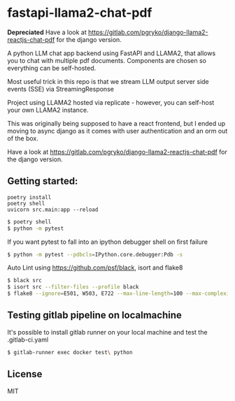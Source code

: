 # fastapi-llama2-chat-pdf

**Depreciated** Have a look at https://gitlab.com/pgryko/django-llama2-reactjs-chat-pdf for the django version.

A python LLM chat app backend using FastAPI and LLAMA2, that allows you to chat with multiple pdf documents.
Components are chosen so everything can be self-hosted.

Most useful trick in this repo is that we stream LLM output server side events (SSE) via StreamingResponse

Project using LLAMA2 hosted via replicate - however, you can self-host your own LLAMA2 instance.

This was originally being supposed to have a react frontend, but I ended up moving to async django
as it comes with user authentication and an orm out of the box.

Have a look at https://gitlab.com/pgryko/django-llama2-reactjs-chat-pdf for the django version.

## Getting started:

```shell
poetry install
poetry shell
uvicorn src.main:app --reload
```

```bash
$ poetry shell
$ python -m pytest
```

If you want pytest to fall into an ipython debugger shell on first failure

```bash
$ python -m pytest --pdbcls=IPython.core.debugger:Pdb -s
```

Auto Lint using https://github.com/psf/black, isort and flake8
```bash
$ black src
$ isort src --filter-files --profile black
$ flake8 --ignore=E501, W503, E722 --max-line-length=100 --max-complexity=10 src/
```

## Testing gitlab pipeline on localmachine

It's possible to install gitlab runner on your local machine and test the .gitlab-ci.yaml

```bash
$ gitlab-runner exec docker test\ python
```




## License
MIT

